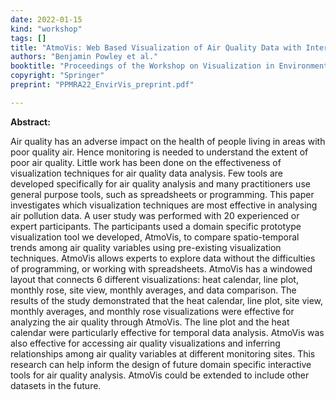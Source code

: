 ```yaml
---
date: 2022-01-15
kind: "workshop"
tags: []
title: "AtmoVis: Web Based Visualization of Air Quality Data with Interconnected Windows"
authors: "Benjamin Powley et al."
booktitle: "Proceedings of the Workshop on Visualization in Environmental Sciences (EnvirVis)"
copyright: "Springer"
preprint: "PPMRA22_EnvirVis_preprint.pdf"

---
```


**Abstract:**

Air quality has an adverse impact on the health of people living in areas with poor quality air. Hence monitoring is needed to understand the extent of poor air quality. Little work has been done on the effectiveness of visualization techniques for air quality data analysis. Few tools are developed specifically for air quality analysis and many practitioners use general purpose tools, such as spreadsheets or programming. This paper investigates which visualization techniques are most effective in analysing air pollution data. A user study was performed with 20 experienced or expert participants. The participants used a domain specific prototype visualization tool we developed, AtmoVis, to compare spatio-temporal trends among air quality variables using pre-existing visualization techniques. AtmoVis allows experts to explore data without the difficulties of programming, or working with spreadsheets. AtmoVis has a windowed layout that connects 6 different visualizations: heat calendar, line plot, monthly rose, site view, monthly averages, and data comparison. The results of the study demonstrated that the heat calendar, line plot, site view, monthly averages, and monthly rose visualizations were effective for analyzing the air quality through AtmoVis. The line plot and the heat calendar were particularly effective for temporal data analysis. AtmoVis was also effective for accessing air quality visualizations and inferring relationships among air quality variables at different monitoring sites. This research
can help inform the design of future domain specific interactive tools for air quality analysis. AtmoVis could be extended to include other datasets in the future.
